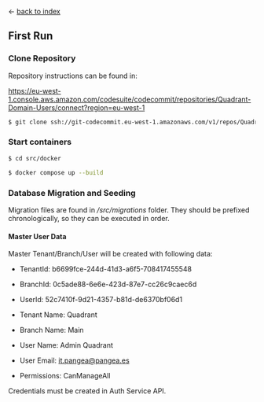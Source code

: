 <- [back to index](../Readme.md)

## First Run

### Clone Repository

Repository instructions can be found in: 

https://eu-west-1.console.aws.amazon.com/codesuite/codecommit/repositories/Quadrant-Domain-Users/connect?region=eu-west-1

```bash
$ git clone ssh://git-codecommit.eu-west-1.amazonaws.com/v1/repos/Quadrant-Domain-Users .
```

### Start containers

``` bash
$ cd src/docker 

$ docker compose up --build
```

### Database Migration and Seeding

Migration files are found in */src/migrations* folder. 
They should be prefixed chronologically, so they can be executed in order.

#### Master User Data

Master Tenant/Branch/User will be created with following data:

- TenantId: b6699fce-244d-41d3-a6f5-708417455548
- BranchId: 0c5ade88-6e6e-423d-87e7-cc26c9caec6d
- UserId: 52c7410f-9d21-4357-b81d-de6370bf06d1

- Tenant Name: Quadrant
- Branch Name: Main
- User Name: Admin Quadrant
- User Email: it.pangea@pangea.es

- Permissions: CanManageAll

Credentials must be created in Auth Service API.

